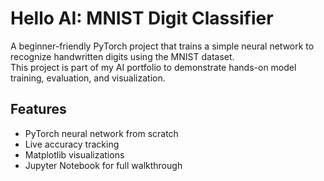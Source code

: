 # Hello AI: MNIST Digit Classifier

A beginner-friendly PyTorch project that trains a simple neural network to recognize handwritten digits using the MNIST dataset.  
This project is part of my AI portfolio to demonstrate hands-on model training, evaluation, and visualization.

## Features
- PyTorch neural network from scratch
- Live accuracy tracking
- Matplotlib visualizations
- Jupyter Notebook for full walkthrough
